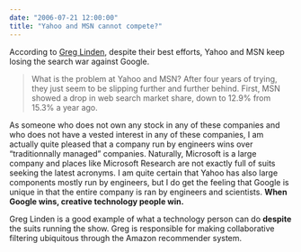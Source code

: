 ```yaml
---
date: "2006-07-21 12:00:00"
title: "Yahoo and MSN cannot compete?"
---
```




According to [Greg Linden](https://glinden.blogspot.com/2006/07/yahoo-and-msn-cannot-compete.html), despite their best efforts, Yahoo and MSN keep losing the search war against Google.

> What is the problem at Yahoo and MSN? After four years of trying, they just seem to be slipping further and further behind. First, MSN showed a drop in web search market share, down to 12.9% from 15.3% a year ago.



As someone who does not own any stock in any of these companies and who does not have a vested interest in any of these companies, I am actually quite pleased that a company run by engineers wins over &ldquo;traditionnally managed&rdquo; companies. Naturally, Microsoft is a large company and places like Microsoft Research are not exactly full of suits seeking the latest acronyms. I am quite certain that Yahoo has also large components mostly run by engineers, but I do get the feeling that Google is unique in that the entire company is ran by engineers and scientists. __When Google wins, creative technology people win.__

Greg Linden is a good example of what a technology person can do __despite__ the suits running the show. Greg is responsible for making collaborative filtering ubiquitous through the Amazon recommender system. 

